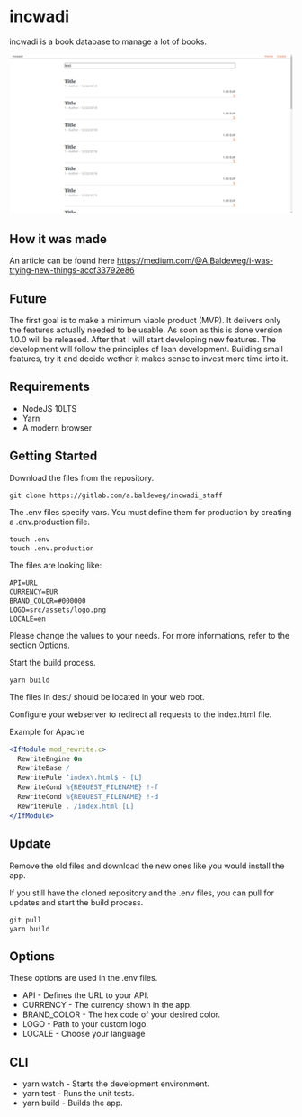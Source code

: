 # incwadi

incwadi is a book database to manage a lot of books.

![incwadi](screenshot.png)

## How it was made

An article can be found here https://medium.com/@A.Baldeweg/i-was-trying-new-things-accf33792e86

## Future

The first goal is to make a minimum viable product (MVP). It delivers only the features actually needed to be usable. As soon as this is done version 1.0.0 will be released. After that I will start developing new features. The development will follow the principles of lean development. Building small features, try it and decide wether it makes sense to invest more time into it.

## Requirements

- NodeJS 10LTS
- Yarn
- A modern browser

## Getting Started

Download the files from the repository.

```shell
git clone https://gitlab.com/a.baldeweg/incwadi_staff
```

The .env files specify vars. You must define them for production by creating a .env.production file.

```shell
touch .env
touch .env.production
```

The files are looking like:

```shell
API=URL
CURRENCY=EUR
BRAND_COLOR=#000000
LOGO=src/assets/logo.png
LOCALE=en
```

Please change the values to your needs. For more informations, refer to the section Options.

Start the build process.

```shell
yarn build
```

The files in dest/ should be located in your web root.

Configure your webserver to redirect all requests to the index.html file.

Example for Apache

```apache
<IfModule mod_rewrite.c>
  RewriteEngine On
  RewriteBase /
  RewriteRule ^index\.html$ - [L]
  RewriteCond %{REQUEST_FILENAME} !-f
  RewriteCond %{REQUEST_FILENAME} !-d
  RewriteRule . /index.html [L]
</IfModule>
```

## Update

Remove the old files and download the new ones like you would install the app.

If you still have the cloned repository and the .env files, you can pull for updates and start the build process.

```shell
git pull
yarn build
```

## Options

These options are used in the .env files.

- API - Defines the URL to your API.
- CURRENCY - The currency shown in the app.
- BRAND_COLOR - The hex code of your desired color.
- LOGO - Path to your custom logo.
- LOCALE - Choose your language

## CLI

- yarn watch - Starts the development environment.
- yarn test - Runs the unit tests.
- yarn build - Builds the app.
